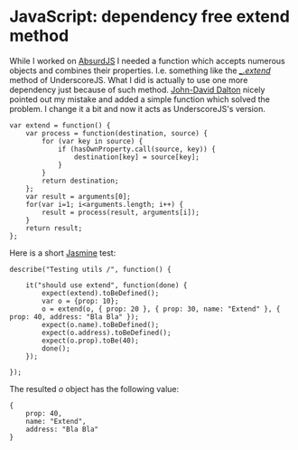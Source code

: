 # JavaScript: dependency free extend method

While I worked on [AbsurdJS](krasimir.github.io/absurd) I needed a function which accepts numerous objects and combines their properties. I.e. something like the *[_.extend](http://underscorejs.org/#extend)* method of UnderscoreJS. What I did is actually to use one more dependency just because of such method. [John-David Dalton](https://github.com/jdalton) nicely pointed out my mistake and added a simple function which solved the problem. I change it a bit and now it acts as UnderscoreJS's version.

	var extend = function() {	
		var process = function(destination, source) {	
		    for (var key in source) {
				if (hasOwnProperty.call(source, key)) {
				    destination[key] = source[key];
				}
		    }
		    return destination;
		};
		var result = arguments[0];
		for(var i=1; i<arguments.length; i++) {
			result = process(result, arguments[i]);
		}
		return result;
	};

Here is a short [Jasmine](https://github.com/pivotal/jasmine) test:

	describe("Testing utils /", function() {

		it("should use extend", function(done) {
			expect(extend).toBeDefined();
			var o = {prop: 10};
			o = extend(o, { prop: 20 }, { prop: 30, name: "Extend" }, { prop: 40, address: "Bla Bla" });
			expect(o.name).toBeDefined();
			expect(o.address).toBeDefined();
			expect(o.prop).toBe(40);
			done();
		});

	});

The resulted *o* object has the following value:

	{
		prop: 40, 
		name: "Extend", 
		address: "Bla Bla"
	}
